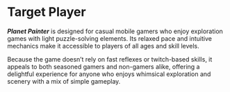 # Target Player

_**Planet Painter**_ is designed for casual mobile gamers who enjoy exploration games with light puzzle-solving elements. Its relaxed pace and intuitive mechanics make it accessible to players of all ages and skill levels.

Because the game doesn’t rely on fast reflexes or twitch-based skills, it appeals to both seasoned gamers and non-gamers alike, offering a delightful experience for anyone who enjoys whimsical exploration and scenery with a mix of simple gameplay.
